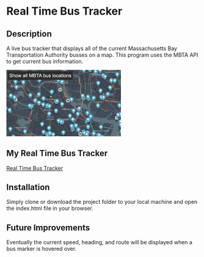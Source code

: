 # Real Time Bus Tracker

## Description

A live bus tracker that displays all of the current Massachusetts Bay Transportation Authority busses on a map.
This program uses the MBTA API to get current bus information.

<img src="readMeImg.jpeg" width="300px"/>

## My Real Time Bus Tracker

<a href="https://krjordan02.github.io/Real-Time-Bus-Tracker/">Real Time Bus Tracker</a>

## Installation 

Simply clone or download the project folder to your local machine and open the index.html file in your browser. 

## Future Improvements

Eventually the current speed, heading, and route will be displayed when a bus marker is hovered over. 
